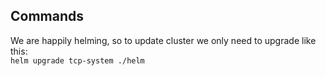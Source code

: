 

## Commands
We are happily helming, so to update cluster we only need to upgrade like this: <br>
```helm upgrade tcp-system ./helm```
